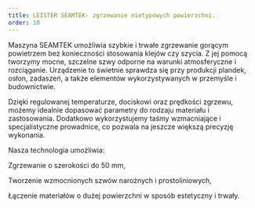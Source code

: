 ```yaml
---
title: LEISTER SEAMTEK- zgrzewanie nietypowych powierzchni.
order: 10
---
```


Maszyna SEAMTEK umożliwia szybkie i trwałe zgrzewanie gorącym powietrzem bez
konieczności stosowania klejów czy szycia. Z jej pomocą tworzymy mocne, szczelne
szwy odporne na warunki atmosferyczne i rozciąganie. Urządzenie to świetnie
sprawdza się przy produkcji plandek, osłon, zadaszeń, a także elementów
wykorzystywanych w przemyśle i budownictwie.

Dzięki regulowanej temperaturze, dociskowi oraz prędkości zgrzewu, możemy
idealnie dopasować parametry do rodzaju materiału i zastosowania. Dodatkowo
wykorzystujemy taśmy wzmacniające i specjalistyczne prowadnice, co pozwala na
jeszcze większą precyzję wykonania.

Nasza technologia umożliwia:

Zgrzewanie o szerokości do 50 mm,

Tworzenie wzmocnionych szwów narożnych i prostoliniowych,

Łączenie materiałów o dużej powierzchni w sposób estetyczny i trwały.
